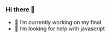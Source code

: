 ### Hi there 👋
- 🔭 I’m currently working on my final
- 🤔 I’m looking for help with javascript

<!--
**JRogersCompSci/JRogersCompSci** is a ✨ _special_ ✨ repository because its `README.md` (this file) appears on your GitHub profile.

Here are some ideas to get you started:

 ...
- 🌱 I’m currently learning ...
- 👯 I’m looking to collaborate on ...
 ...
- 💬 Ask me about ...
- 📫 How to reach me: ...
- 😄 Pronouns: ...
- ⚡ Fun fact: ...
-->
